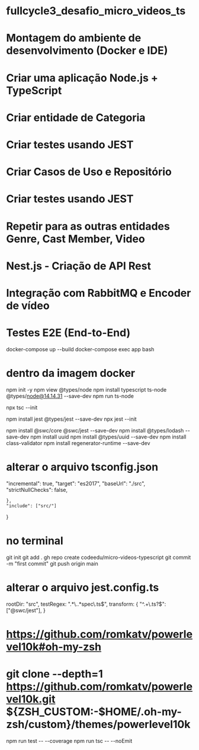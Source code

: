 # fullcycle3_desafio_micro_videos_ts
# Montagem do ambiente de desenvolvimento (Docker e IDE)
# Criar uma aplicação Node.js + TypeScript
# Criar entidade de Categoria
# Criar testes usando JEST
# Criar Casos de Uso e Repositório
# Criar testes usando JEST

# Repetir para as outras entidades Genre, Cast Member, Video

# Nest.js - Criação de API Rest
# Integração com RabbitMQ e Encoder de vídeo
# Testes E2E (End-to-End)

docker-compose up --build
docker-compose exec app bash

# dentro da imagem docker

npm init -y
npm view @types/node
npm install typescript ts-node @types/node@14.14.31 --save-dev
npm run ts-node

npx tsc --init

npm install jest @types/jest --save-dev
npx jest --init

npm install @swc/core @swc/jest --save-dev
npm install @types/lodash --save-dev
npm install uuid 
npm install @types/uuid --save-dev
npm install class-validator
npm install regenerator-runtime --save-dev

# alterar o arquivo tsconfig.json

"incremental": true,
"target": "es2017",
"baseUrl": "./src",
"strictNullChecks": false,

    },
    "include": ["src/"]
}

# no terminal
git init
git add .
gh repo create codeedu/micro-videos-typescript
git commit -m "first commit"
git push origin main

# alterar o arquivo jest.config.ts
rootDir: "src",
testRegex: ".*\\..*spec\\.ts$",
transform: {
    "^.+\\.ts?$": ["@swc/jest"],
}

# https://github.com/romkatv/powerlevel10k#oh-my-zsh

# git clone --depth=1 https://github.com/romkatv/powerlevel10k.git ${ZSH_CUSTOM:-$HOME/.oh-my-zsh/custom}/themes/powerlevel10k

npm run test -- --coverage
npm run tsc -- --noEmit
